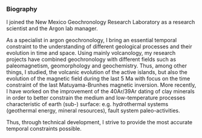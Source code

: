 ### Biography
I joined the New Mexico Geochronology Research Laboratory as a research scientist and the Argon lab manager.

As a specialist in argon geochronology, I bring an essential temporal constraint to the understanding of 
different geological processes and their evolution in time and space. Using mainly volcanology, my research
projects have combined geochronology with different fields such as paleomagnetism, geomorphology and geochemistry. 
Thus, among other things, I studied, the volcanic evolution of the active islands, but also the evolution of the 
magnetic field during the last 5 Ma with focus on the time constraint of the last Matuyama-Brunhes magnetic inversion. 
More recently, I have worked on the improvement of the 40Ar/39Ar dating of clay minerals in order to better constrain 
the medium and low-temperature processes characteristic of earth (sub-) surface: e.g. hydrothermal systems 
(geothermal energy, mineral resources), fault system paleo-activities.

Thus, through technical development, I strive to provide the most accurate temporal constraints possible.
